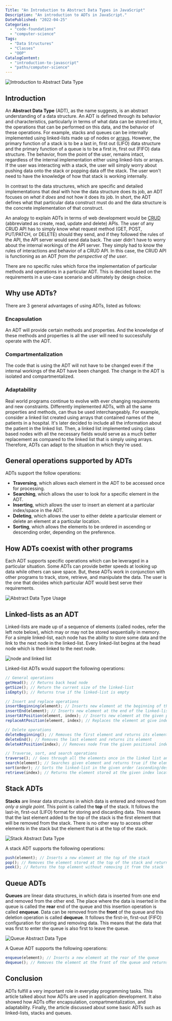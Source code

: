 ```yaml
---
Title: "An Introduction to Abstract Data Types in JavaScript"
Description: "An introduction to ADTs in JavaScript."
DatePublished: "2022-04-25"
Categories:
  - "code-foundations"
  - "computer-science"
Tags:
  - "Data Structures"
  - "Classes"
  - "OOP"
CatalogContent:
  - "introduction-to-javascript"
  - "paths/computer-science"
---
```


![Introduction to Abstract Data Type](https://raw.githubusercontent.com/Codecademy/ugc/main/content/goku-kun/adt.png)

## Introduction

An **Abstract Data Type** (ADT), as the name suggests, is an abstract understanding of a data structure. An ADT is defined through its behavior and characteristics, particularly in terms of what data can be stored into it, the operations that can be performed on this data, and the behavior of these operations. For example, stacks and queues can be internally implemented using linked-lists made up of nodes or [arrays](https://www.codecademy.com/resources/docs/javascript/arrays). However, the primary function of a stack is to be a last in, first out (LIFO) data structure and the primary function of a queue is to be a first in, first out (FIFO) data structure. The behavior, from the point of the user, remains intact, regardless of the internal implementation either using linked-lists or arrays. If the user was interacting with a stack, the user will simply worry about pushing data onto the stack or popping data off the stack. The user won't need to have the knowledge of how that stack is working internally.

In contrast to the data structures, which are specific and detailed implementations that deal with how the data structure does its job, an ADT focuses on _what it does_ and not how it does its job. In short, the ADT defines what that particular data construct must do and the data structure is the concrete implementation of that construct.

An analogy to explain ADTs in terms of web development would be [CRUD](https://www.codecademy.com/resources/docs/general/http) (abbreviated as create, read, update and delete) APIs. The user of any CRUD API has to simply know what request method (GET, POST, PUT/PATCH, or DELETE) should they send, and if they followed the rules of the API, the API server would send data back. The user didn't have to worry about the internal workings of the API server. They simply had to know the rules of interactions and behavior of a CRUD API. In this case, the CRUD API is functioning as an ADT _from the perspective of the user_.

There are no specific rules which force the implementation of particular methods and operations in a particular ADT. This is decided based on the requirements in a use-case scenario and ultimately by design choice.

## Why use ADTs?

There are 3 general advantages of using ADTs, listed as follows:

### Encapsulation

An ADT will provide certain methods and properties. And the knowledge of these methods and properties is all the user will need to successfully operate with the ADT.

### Compartmentalization

The code that is using the ADT will not have to be changed even if the internal workings of the ADT have been changed. The change in the ADT is isolated and compartmentalized.

### Adaptability

Real world programs continue to evolve with ever changing requirements and new constraints. Differently implemented ADTs, with all the same properties and methods, can thus be used interchangeably. For example, consider a linked list created using arrays that contained names of the patients in a hospital. It's later decided to include all the information about the patient in the linked list. Then, a linked list implemented using class based nodes with all the necessary fields would serve as a much better replacement as compared to the linked list that is simply using arrays. Therefore, ADTs can adapt to the situation in which they're used.

## General operations supported by ADTs

ADTs support the follow operations:

- **Traversing**, which allows each element in the ADT to be accessed once for processing.
- **Searching**, which allows the user to look for a specific element in the ADT.
- **Inserting**, which allows the user to insert an element at a particular index/space in the ADT.
- **Deleting**, which allows the user to either delete a particular element or delete an element at a particular location.
- **Sorting**, which allows the elements to be ordered in ascending or descending order, depending on the preference.

## How ADTs coexist with other programs

Each ADT supports specific operations which can be leveraged in a particular situation. Some ADTs can provide better speeds at looking up data while others can save space. But, these ADTs work in conjunction with other programs to track, store, retrieve, and manipulate the data. The user is the one that decides which particular ADT would best serve their requirements.

![Abstract Data Type Usage](https://raw.githubusercontent.com/Codecademy/ugc/main/content/goku-kun/abstract-data-type-usage.png)

## Linked-lists as an ADT

Linked-lists are made up of a sequence of elements (called nodes, refer the left note below), which may or may not be stored sequentially in memory. For a simple linked-list, each node has the ability to store some data and the link to the next node in the linked-list. Every linked-list begins at the head node which is then linked to the next node.

![node and linked list](https://raw.githubusercontent.com/Codecademy/ugc/main/content/goku-kun/node-linked-list.png)

Linked-list ADTs would support the following operations:

```js
// General operations
getHead(); // Returns back head node
getSize(); // Return the current size of the linked-list
isEmpty(); // Returns true if the linked-list is empty

// Insert and replace operations
insertBeginning(element); // Inserts new element at the beginning of the linked-list
insertEnd(element); // Inserts new element at the end of the linked-list
insertAtPosition(element, index); // Inserts new element at the given positional index
replaceAtPosition(element, index); // Replaces the element at give index with the new element

// Delete operations
deleteBeginning(); // Removes the first element and returns its element
deleteEnd(); // Removes the last element and returns its element
deleteAtPosition(index); // Removes node from the given positional index and returns its element

// Traverse, sort, and search operations
traverse(); // Goes through all the elements once in the linked list and prints them
search(element); // Searches given element and returns true if the element is found in linked-list
sort(order); // Sorts the linked-list in the given order (ascending/descending)
retrieve(index); // Returns the element stored at the given index location
```

## Stack ADTs

**Stacks** are linear data structures in which data is entered and removed from _only a single point_. This point is called the **top** of the stack. It follows the last-in, first-out (LIFO) format for storing and discarding data. This means that the last element added to the top of the stack is the first element that will be removed from the stack. There is no other way to access other elements in the stack but the element that is at the top of the stack.

![Stack Abstract Data Type](https://raw.githubusercontent.com/Codecademy/ugc/main/content/goku-kun/stack-adt.png)

A stack ADT supports the following operations:

```js
push(element); // Inserts a new element at the top of the stack
pop(); // Removes the element stored at the top of the stack and returns it
peek(); // Returns the top element without removing it from the stack
```

## Queue ADTs

**Queues** are linear data structures, in which data is inserted from one end and removed from the other end. The place where the data is inserted in the queue is called the **rear** end of the queue and this insertion operation is called **enqueue**. Data can be removed from the **front** of the queue and this deletion operation is called **dequeue**. It follows the first-in, first-out (FIFO) configuration for storing and removing data. This means that the data that was first to enter the queue is also first to leave the queue.

![Queue Abstract Data Type](https://raw.githubusercontent.com/Codecademy/ugc/main/content/goku-kun/queue-adt.png)

A Queue ADT supports the following operations:

```js
enqueue(element); // Inserts a new element at the rear of the queue
dequeue(); // Removes the element at the front of the queue and returns it
```

## Conclusion

ADTs fulfill a very important role in everyday programming tasks. This article talked about how ADTs are used in application development. It also showed how ADTs offer encapsulation, compartmentalization, and adaptability. Finally, the article discussed about some basic ADTs such as linked-lists, stacks and queues.
